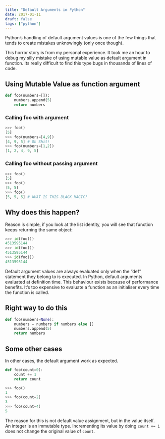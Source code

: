 ```yaml
---
title: "Default Arguments in Python"
date: 2017-01-11
draft: false
tags: ["python"]
---
```


Python’s handling of default argument values is one of the few things that tends to create mistakes unknowingly (only once though).

This horror story is from my personal experience. It took me an hour to debug my silly mistake of using mutable value as default argument in function. Its really difficult to find this type bugs in thousands of lines of code.

## Using Mutable Value as function argument

```python
def foo(numbers=[]):
    numbers.append(5)
    return numbers
```

### Calling foo with argument

```python
>>> foo()
[5]
>>> foo(numbers=[4,9])
[4, 9, 5] # Oh Shit!
>>> foo(numbers=[1,2])
[1, 2, 4, 9, 5]
```

### Calling foo without passing argument

```python
>>> foo()
[5]
>>> foo()
[5, 5]
>>> foo()
[5, 5, 5] # WHAT IS THIS BLACK MAGIC?
```

## Why does this happen?

Reason is simple, if you look at the list identity, you will see that function keeps returning the same object:

```python
>>> id(foo())
4513595144
>>> id(foo())
4513595144
>>> id(foo())
4513595144
```

Default argument values are always evaluated only when the “def” statement they belong to is executed. In Python, default arguments evaluated at definition time. This behaviour exists because of performance benefits. It’s too expensive to evaluate a function as an initialiser every time the function is called.

## Right way to do this

```python
def foo(numbers=None):
    numbers = numbers if numbers else []
    numbers.append(5)
    return numbers
```

## Some other cases

In other cases, the default argument work as expected.

```python
def foo(count=0):
    count += 1
    return count

>>> foo()
1
>>> foo(count=2)
3
>>> foo(count=4)
5
```

The reason for this is not default value assignment, but in the value itself. An integer is an immutable type. Incrementing its value by doing `count += 1` does not change the original value of `count`.
